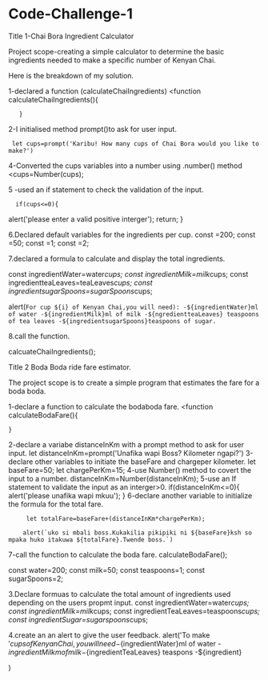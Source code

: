 # Code-Challenge-1

 Title 1-Chai Bora Ingredient Calculator

Project scope-creating a simple calculator to determine the basic ingredients needed to make a specific number of Kenyan Chai.

Here is the breakdown of my solution.

1-declared a function (calculateChaiIngredients)
       <function calculateChaiIngredients(){
        
       }

2-I initialised method  prompt()to  ask for user input.

     let cups=prompt('Karibu! How many cups of Chai Bora would you like to make?')

4-Converted the cups variables into a number using .number() method
      <cups=Number(cups);
      

5 -used an if statement to check the validation of the input.

      if(cups<=0){
alert('please enter a valid positive interger');
return;
}

6.Declared  default variables for the ingredients per cup.
const <water>=200;
const <milk>=50;
const <tealeaves>=1;
const <sugarSpoons>=2;

7.declared a formula to calculate and display the total ingredients.

const ingredientWater=water*cups;
const ingredientMilk=milk*cups;
const ingredientteaLeaves=teaLeaves*cups;
const ingredientsugarSpoons=sugarSpoons*cups;


alert(`For cup ${i} of Kenyan Chai,you will need):
-${ingredientWater}ml of water
-${ingredientMilk}ml of milk
-${ngredientteaLeaves} teaspoons of tea leaves
-${ingredientsugarSpoons}teaspoons of sugar.`


8.call the function.

calcuateChaiIngredients();

Title 2
Boda Boda ride fare estimator.

The project scope is to create a simple program that estimates the fare for a boda boda.

1-declare a function to calculate the bodaboda fare.
         <function calculateBodaFare(){

    }
2-declare a variabe  distanceInKm with a prompt method to ask for user input.
        let distanceInKm=prompt('Unafika wapi Boss? Kilometer ngapi?')
 3-declare other variables to initiate the baseFare and chargeper kilometer.
        let baseFare=50;
        let chargePerKm=15;
 4-use Number() method to covert the input to a number.
       distanceInKm=Number(distanceInKm);
 5-use an If statement to validate the input as an interger>0.
         if(distanceInKm<=0){
        alert('please unafika wapi mkuu');
    }
 6-declare another variable to initialize the formula for the total fare. 

         let totalFare=baseFare+(distanceInKm*chargePerKm);

        alert(`uko si mbali boss.Kukakilia pikipiki ni ${baseFare}ksh so mpaka huko itakuwa ${totalFare}.Twende boss.`)
7-call the function to calculate the boda fare.
        calculateBodaFare();
  


















const water=200;
const milk=50;
const teaspoons=1;
const sugarSpoons=2;

3.Declare formuas to calculate the total amount of ingredients used depending on the users propmt input.
const ingredientWater=water*cups;
const ingredientMilk=milk*cups;
const ingredientTeaLeaves=teaspoons*cups;
const ingredientSugar=sugarspoons*cups;


4.create an an alert to give the user feedback.
alert('To make ${}'cups of Kenyan Chai,you will need
-${ingredientWater}ml of water
-${ingredientMilk} m of milk
-${ingredientTeaLeaves} teaspons
-${ingredient}





)
